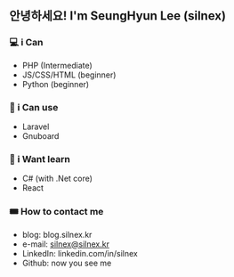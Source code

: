 ## 안녕하세요! I'm SeungHyun Lee (silnex)

### 💻 i Can 
- PHP (Intermediate)
- JS/CSS/HTML (beginner)
- Python (beginner)

### 🔨 i Can use
- Laravel
- Gnuboard

### 🚌 i Want learn
- C# (with .Net core)
- React

### 🎟️ How to contact me
- blog: blog.silnex.kr
- e-mail: silnex@silnex.kr
- LinkedIn: linkedin.com/in/silnex
- Github: now you see me
